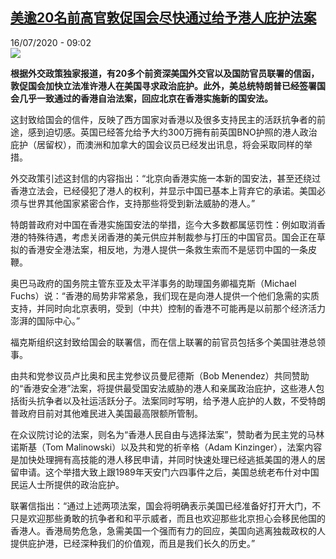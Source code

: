 <!--1594883501000-->
[美逾20名前高官敦促国会尽快通过给予港人庇护法案](http://www.rfi.fr//cn/%E6%B8%AF%E6%BE%B3%E5%8F%B0/20200716-%E7%BE%8E%E9%80%BE20%E5%90%8D%E5%89%8D%E9%AB%98%E5%AE%98%E6%95%A6%E4%BF%83%E5%9B%BD%E4%BC%9A%E5%B0%BD%E5%BF%AB%E9%80%9A%E8%BF%87%E7%BB%99%E4%BA%88%E6%B8%AF%E4%BA%BA%E5%BA%87%E6%8A%A4%E6%B3%95%E6%A1%88)
------

<div>16/07/2020 - 09:02</div><img src="https://s.rfi.fr/media/display/b3cb37ca-c72f-11ea-8b69-005056bff430/w:310/p:16x9/2020-07-15T105859Z_2018113595_RC2MTH9090ZM_RTRMADP_3_HONGKONG-SECURITY-DEMOCRATS.JPG"><p><strong>根据外交政策独家报道，有20多个前资深美国外交官以及国防官员联署的信函，敦促国会加快立法准许港人在美国寻求政治庇护。此外，美总统特朗普已经签署国会几乎一致通过的香港自治法案，回应北京在香港实施新的国安法。</strong></p><div class="t-content__body u-clearfix"><div class="m-interstitial"></div><p>这封致给国会的信件，反映了西方国家对香港以及很多支持民主的活跃抗争者的前途，感到迫切感。英国已经答允给予大约300万拥有前英国BNO护照的港人政治庇护（居留权），而澳洲和加拿大的国会议员已经发出讯息，将会采取同样的举措。</p><p>外交政策引述这封信的内容指出：“北京向香港实施一本新的国安法，甚至还绕过香港立法会，已经侵犯了港人的权利，并显示中国已基本上背弃它的承诺。美国必须与世界其他国家紧密合作，支持那些将受到新法威胁的港人。”</p><p>特朗普政府对中国在香港实施国安法的举措，迄今大多数都属惩罚性：例如取消香港的特殊待遇，考虑关闭香港的美元供应并制裁参与打压的中国官员。国会正在草拟的香港安全港法案，相反地，为港人提供一条救生索而不是惩罚中国的一条皮鞭。</p><p>奥巴马政府的国务院主管东亚及太平洋事务的助理国务卿福克斯（Michael Fuchs）说：“香港的局势非常紧急，我们现在是向港人提供一个他们急需的实质支持，并同时向北京表明，受到（中共）控制的香港不可能再是以前那个经济活力澎湃的国际中心。”</p><p>福克斯组织这封致给国会的联署信，而在信上联署的前官员包括多个美国驻港总领事。</p><p>由共和党参议员卢比奥和民主党参议员曼尼德斯（Bob Menendez）共同赞助的“香港安全港”法案，将提供最受国安法威胁的港人和亲属政治庇护，这些港人包括街头抗争者以及社运活跃分子。法案同时写明，给予港人庇护的人数，不受特朗普政府目前对其他难民进入美国最高限额所管制。</p><p>在众议院讨论的法案，则名为“香港人民自由与选择法案”，赞助者为民主党的马林诺斯基（Tom Malinowski）以及共和党的祈辛格（Adam Kinzinger），法案内容是加快处理拥有高技能的港人移民申请，并同时快速处理已经逃抵美国的港人的居留申请。这个举措大致上跟1989年天安门六四事件之后，美国总统老布什对中国民运人士所提供的政治庇护。</p><p>联署信指出：“通过上述两项法案，国会将明确表示美国已经准备好打开大门，不只是欢迎那些勇敢的抗争者和和平示威者，而且也欢迎那些北京担心会移民他国的香港人。香港局势危急，急需美国一个强而有力的回应，美国向逃离独裁政权的人提供庇护港，已经深种我们的价值观，而且是我们长久的历史。”</p><div class="o-self-promo o-self-promo--nl o-self-promo--hidden" data-selfpromo-newsletter></div><div class="o-self-promo o-self-promo--app o-self-promo--hidden" data-selfpromo-app></div></div>
